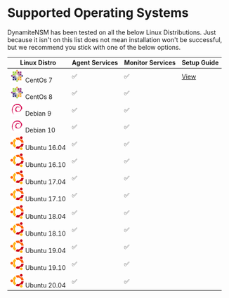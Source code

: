# Supported Operating Systems

DynamiteNSM has been tested on all the below Linux Distributions. Just because it isn't on this list does not mean installation won't be successful, but we recommend you stick with one of the below options.


| **Linux Distro**                                                           | **Agent Services** | **Monitor Services** | **Setup Guide**                                  |
|----------------------------------------------------------------------------|--------------------|----------------------|--------------------------------------------------|
| ![centos-logo](../data/img/operating_system_icons/centos.png) CentOs 7     | ✅                  | ✅                    | [View](/requirements/os_setup_guides/01_centos7) |
| ![centos-logo](../data/img/operating_system_icons/centos.png) CentOs 8     | ✅                  | ✅                    |                                                  |
| ![debian-logo](../data/img/operating_system_icons/debian.png) Debian 9     | ✅                  | ✅                    |                                                  |
| ![debian-logo](../data/img/operating_system_icons/debian.png) Debian 10    | ✅                  | ✅                    |                                                  |
| ![ubuntu-logo](../data/img/operating_system_icons/ubuntu.png) Ubuntu 16.04 | ✅                  | ✅                    |                                                  |
| ![ubuntu-logo](../data/img/operating_system_icons/ubuntu.png) Ubuntu 16.10 | ✅                  | ✅                    |                                                  |
| ![ubuntu-logo](../data/img/operating_system_icons/ubuntu.png) Ubuntu 17.04 | ✅                  | ✅                    |                                                  |
| ![ubuntu-logo](../data/img/operating_system_icons/ubuntu.png) Ubuntu 17.10 | ✅                  | ✅                    |                                                  |
| ![ubuntu-logo](../data/img/operating_system_icons/ubuntu.png) Ubuntu 18.04 | ✅                  | ✅                    |                                                  |
| ![ubuntu-logo](../data/img/operating_system_icons/ubuntu.png) Ubuntu 18.10 | ✅                  | ✅                    |                                                  |
| ![ubuntu-logo](../data/img/operating_system_icons/ubuntu.png) Ubuntu 19.04 | ✅                  | ✅                    |                                                  |
| ![ubuntu-logo](../data/img/operating_system_icons/ubuntu.png) Ubuntu 19.10 | ✅                  | ✅                    |                                                  |
| ![ubuntu-logo](../data/img/operating_system_icons/ubuntu.png) Ubuntu 20.04 | ✅                  | ✅                    |                                                  |